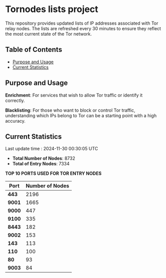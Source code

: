 # Tornodes lists project

This repository provides updated lists of IP addresses associated with Tor relay nodes. The lists are refreshed every 30 minutes to ensure they reflect the most current state of the Tor network.

## Table of Contents

- [Purpose and Usage](#purpose-and-usage)
- [Current Statistics](#current-statistics)


## Purpose and Usage

**Enrichment**: For services that wish to allow Tor traffic or identify it correctly.

**Blacklisting**: For those who want to block or control Tor traffic, understanding which IPs belong to Tor can be a starting point with a high accuracy.

## Current Statistics

Last update time : 2024-11-30 00:30:05 UTC

- **Total Number of Nodes**: 8732
- **Total of Entry Nodes**: 7334

**TOP 10 PORTS USED FOR TOR ENTRY NODES**

| **Port** | **Number of Nodes** |
|------|-----------------|
| **443**   | 2196  |
| **9001**   | 1665  |
| **9000**   | 447  |
| **9100**   | 335  |
| **8443**   | 182  |
| **9002**   | 153  |
| **143**   | 113  |
| **110**   | 100  |
| **80**   | 93  |
| **9003**   | 84  |

